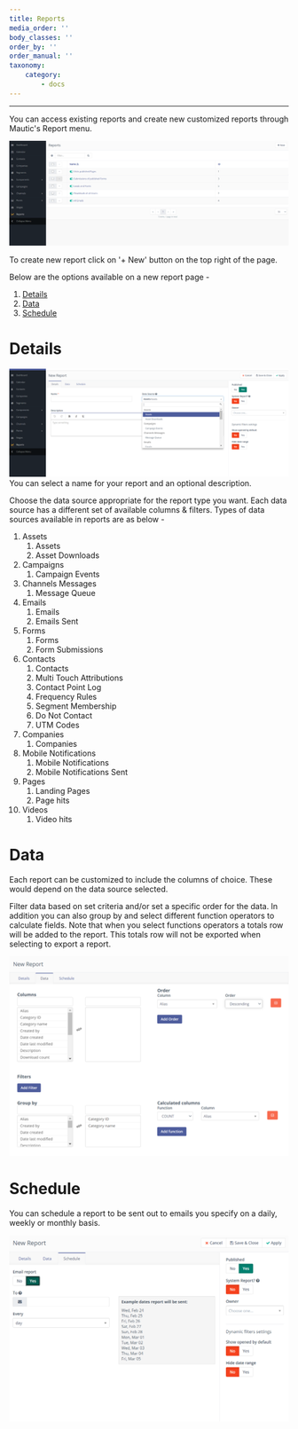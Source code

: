 ```yaml
---
title: Reports
media_order: ''
body_classes: ''
order_by: ''
order_manual: ''
taxonomy:
    category:
        - docs
---
```


-----------

You can access existing reports and create new customized reports through Mautic's Report menu.

![](reportLanding.PNG)

To create new report click on '+ New' button on the top right of the page.

Below are the options available on a new report page - 

1. [Details](#Details)
2. [Data](#Data)
3. [Schedule](#Schedule)





# Details



![](datasources.PNG)You can select a name for your report and an optional description.

Choose the data source appropriate for the report type you want. Each data source has a different set of available columns & filters. Types of data sources available in reports are as below -



1. Assets
   1. Assets
   2. Asset Downloads
2. Campaigns
   1. Campaign Events
3. Channels Messages
   1. Message Queue
4. Emails
   1. Emails
   2. Emails Sent
5. Forms
   1. Forms
   2. Form Submissions
6. Contacts
   1. Contacts
   2. Multi Touch Attributions
   3. Contact Point Log
   4. Frequency Rules
   5. Segment Membership
   6. Do Not Contact
   7. UTM Codes
7. Companies
   1. Companies
8. Mobile Notifications
   1. Mobile Notifications
   2. Mobile Notifications Sent
9. Pages
   1. Landing Pages
   2. Page hits
10. Videos
    1. Video hits




# Data



Each report can be customized to include the columns of choice. These would depend on the data  source selected.

Filter data based on set criteria and/or set a specific order for the data.
In addition you can also group by and select different function operators to calculate fields. Note that when you select functions operators a totals row will be added to the report. This totals row will not be exported when selecting to export a report.

![](data.PNG)



# Schedule


You can schedule a report to be sent out to emails you specify on a daily, weekly or monthly basis.

![](schedule.PNG)